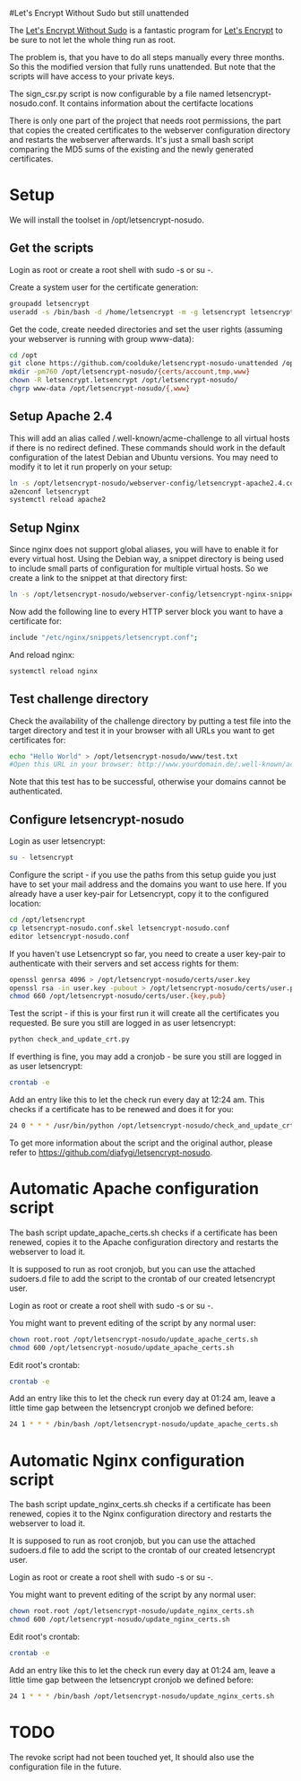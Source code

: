 #Let's Encrypt Without Sudo but still unattended

The [Let's Encrypt Without Sudo](https://github.com/diafygi/letsencrypt-nosudo)
is a fantastic program for [Let's Encrypt](https://letsencrypt.org/) to be sure
to not let the whole thing run as root.

The problem is, that you have to do all steps manually every three months. So this
the modified version that fully runs unattended. But note that the scripts will
have access to your private keys.

The sign_csr.py script is now configurable by a file named letsencrypt-nosudo.conf.
It contains information about the certifacte locations

There is only one part of the project that needs root permissions, the part that
copies the created certificates to the webserver configuration directory and restarts
the webserver afterwards. It's just a small bash script comparing the MD5 sums of
the existing and the newly generated certificates.

# Setup
We will install the toolset in /opt/letsencrypt-nosudo.

## Get the scripts
Login as root or create a root shell with sudo -s or su -.

Create a system user for the certificate generation:
```bash
groupadd letsencrypt
useradd -s /bin/bash -d /home/letsencrypt -m -g letsencrypt letsencrypt
```

Get the code, create needed directories and set the user rights (assuming your
webserver is running with group www-data):
```bash
cd /opt
git clone https://github.com/coolduke/letsencrypt-nosudo-unattended /opt/letsencrypt-nosudo
mkdir -pm760 /opt/letsencrypt-nosudo/{certs/account,tmp,www}
chown -R letsencrypt.letsencrypt /opt/letsencrypt-nosudo/
chgrp www-data /opt/letsencrypt-nosudo/{,www}
```

## Setup Apache 2.4
This will add an alias called
/.well-known/acme-challenge to all virtual hosts if there is no redirect defined.
These commands should work in the default configuration of the latest Debian and Ubuntu
versions. You may need to modify it to let it run properly on your setup:
```bash
ln -s /opt/letsencrypt-nosudo/webserver-config/letsencrypt-apache2.4.conf /etc/apache2/conf-available/letsencrypt.conf
a2enconf letsencrypt
systemctl reload apache2
```

## Setup Nginx
Since nginx does not support global aliases, you will have to enable it for every virtual host.
Using the Debian way, a snippet directory is being used to include small parts of configuration
for multiple virtual hosts. So we create a link to the snippet at that directory first:
```bash
ln -s /opt/letsencrypt-nosudo/webserver-config/letsencrypt-nginx-snippet.conf /etc/nginx/snippets/letsencrypt.conf
```
Now add the following line to every HTTP server block you want to have a certificate for:
```bash
include "/etc/nginx/snippets/letsencrypt.conf";
```
And reload nginx:
```bash
systemctl reload nginx
```

## Test challenge directory
Check the availability of the challenge directory by putting a test file into the target
directory and test it in your browser with all URLs you want to get certificates for:
```bash
echo "Hello World" > /opt/letsencrypt-nosudo/www/test.txt
#Open this URL in your browser: http://www.yourdomain.de/.well-known/acme-challenge/test.txt
```
Note that this test has to be successful, otherwise your domains cannot be authenticated.

## Configure letsencrypt-nosudo
Login as user letsencrypt:
```bash
su - letsencrypt
```

Configure the script - if you use the paths from this setup guide you just have to
set your mail address and the domains you want to use here. If you already have a user
key-pair for Letsencrypt, copy it to the configured location:
```bash
cd /opt/letsencrypt
cp letsencrypt-nosudo.conf.skel letsencrypt-nosudo.conf
editor letsencrypt-nosudo.conf
```

If you haven't use Letsencrypt so far, you need to create a user key-pair to authenticate
with their servers and set access rights for them:
```bash
openssl genrsa 4096 > /opt/letsencrypt-nosudo/certs/user.key
openssl rsa -in user.key -pubout > /opt/letsencrypt-nosudo/certs/user.pub
chmod 660 /opt/letsencrypt-nosudo/certs/user.{key,pub}
```

Test the script - if this is your first run it will create all the certificates you requested.
Be sure you still are logged in as user letsencrypt:
```bash
python check_and_update_crt.py
```

If everthing is fine, you may add a cronjob - be sure you still are logged in as user letsencrypt:
```bash
crontab -e
```
Add an entry like this to let the check run every day at 12:24 am. This checks if a certificate has
to be renewed and does it for you:
```bash
24 0 * * * /usr/bin/python /opt/letsencrypt-nosudo/check_and_update_crt.py > /dev/null
```
To get more information about the script and the original author, please refer to https://github.com/diafygi/letsencrypt-nosudo.

# Automatic Apache configuration script
The bash script update_apache_certs.sh checks if a certificate has been renewed,
copies it to the Apache configuration directory and restarts the webserver to load it.

It is supposed to run as root cronjob, but you can use the attached sudoers.d file to add the script
to the crontab of our created letsencrypt user.

Login as root or create a root shell with sudo -s or su -.

You might want to prevent editing of the script by any normal user:
```bash
chown root.root /opt/letsencrypt-nosudo/update_apache_certs.sh
chmod 600 /opt/letsencrypt-nosudo/update_apache_certs.sh
```

Edit root's crontab:
```bash
crontab -e
```
Add an entry like this to let the check run every day at 01:24 am, leave a little time gap between the
letsencrypt cronjob we defined before:
```bash
24 1 * * * /bin/bash /opt/letsencrypt-nosudo/update_apache_certs.sh
```

# Automatic Nginx configuration script
The bash script update_nginx_certs.sh checks if a certificate has been renewed,
copies it to the Nginx configuration directory and restarts the webserver to load it.

It is supposed to run as root cronjob, but you can use the attached sudoers.d file to add the script
to the crontab of our created letsencrypt user.

Login as root or create a root shell with sudo -s or su -.

You might want to prevent editing of the script by any normal user:
```bash
chown root.root /opt/letsencrypt-nosudo/update_nginx_certs.sh
chmod 600 /opt/letsencrypt-nosudo/update_nginx_certs.sh
```

Edit root's crontab:
```bash
crontab -e
```
Add an entry like this to let the check run every day at 01:24 am, leave a little time gap between the
letsencrypt cronjob we defined before:
```bash
24 1 * * * /bin/bash /opt/letsencrypt-nosudo/update_nginx_certs.sh
```

# TODO
The revoke script had not been touched yet, It should also use the configuration file in the future.
